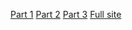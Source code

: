 [Part 1](https://telllurian.github.io/singolo/singolo1.html)
[Part 2](https://telllurian.github.io/singolo/singolo2.html)
[Part 3](https://telllurian.github.io/singolo/singolo3.html)
[Full site](https://telllurian.github.io/singolo/singolo.html)
